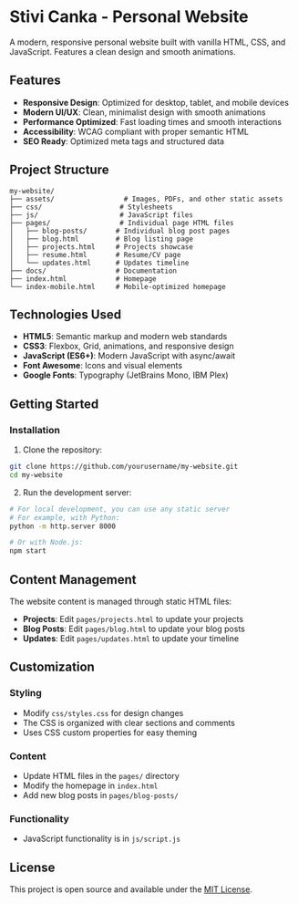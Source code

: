 # Stivi Canka - Personal Website

A modern, responsive personal website built with vanilla HTML, CSS, and JavaScript. Features a clean design and smooth animations.

## Features

- **Responsive Design**: Optimized for desktop, tablet, and mobile devices
- **Modern UI/UX**: Clean, minimalist design with smooth animations
- **Performance Optimized**: Fast loading times and smooth interactions
- **Accessibility**: WCAG compliant with proper semantic HTML
- **SEO Ready**: Optimized meta tags and structured data

## Project Structure

```text
my-website/
├── assets/                 # Images, PDFs, and other static assets
├── css/                   # Stylesheets
├── js/                    # JavaScript files
├── pages/                 # Individual page HTML files
│   ├── blog-posts/       # Individual blog post pages
│   ├── blog.html         # Blog listing page
│   ├── projects.html     # Projects showcase
│   ├── resume.html       # Resume/CV page
│   └── updates.html      # Updates timeline
├── docs/                 # Documentation
├── index.html            # Homepage
└── index-mobile.html     # Mobile-optimized homepage
```

## Technologies Used

- **HTML5**: Semantic markup and modern web standards
- **CSS3**: Flexbox, Grid, animations, and responsive design
- **JavaScript (ES6+)**: Modern JavaScript with async/await
- **Font Awesome**: Icons and visual elements
- **Google Fonts**: Typography (JetBrains Mono, IBM Plex)

## Getting Started

### Installation

1. Clone the repository:

```bash
git clone https://github.com/yourusername/my-website.git
cd my-website
```

2. Run the development server:

```bash
# For local development, you can use any static server
# For example, with Python:
python -m http.server 8000

# Or with Node.js:
npm start
```

## Content Management

The website content is managed through static HTML files:

- **Projects**: Edit `pages/projects.html` to update your projects
- **Blog Posts**: Edit `pages/blog.html` to update your blog posts
- **Updates**: Edit `pages/updates.html` to update your timeline

## Customization

### Styling

- Modify `css/styles.css` for design changes
- The CSS is organized with clear sections and comments
- Uses CSS custom properties for easy theming

### Content

- Update HTML files in the `pages/` directory
- Modify the homepage in `index.html`
- Add new blog posts in `pages/blog-posts/`

### Functionality

- JavaScript functionality is in `js/script.js`


## License

This project is open source and available under the [MIT License](LICENSE).